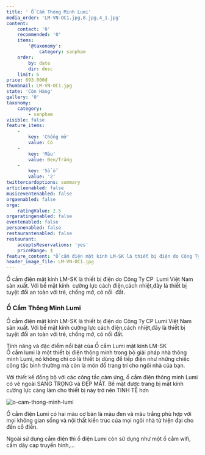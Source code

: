 ```yaml
---
title: ' Ổ Cắm Thông Minh Lumi'
media_order: 'LM-VN-OC1.jpg,8.jpg,4_1.jpg'
content:
    contact: '0'
    recommended: '0'
    items:
        '@taxonomy':
            category: sanpham
    order:
        by: date
        dir: desc
    limit: 6
price: 693.000₫
thumbnail: LM-VN-OC1.jpg
state: 'Còn Hàng'
gallery: '0'
taxonomy:
    category:
        - sanpham
visible: false
feature_items:
    -
        key: 'Chống mở'
        value: Có
    -
        key: 'Màu'
        value: Đen/Trắng
    -
        key: 'Sổ ổ'
        value: '2'
twittercardoptions: summary
articleenabled: false
musiceventenabled: false
orgaenabled: false
orga:
    ratingValue: 2.5
orgaratingenabled: false
eventenabled: false
personenabled: false
restaurantenabled: false
restaurant:
    acceptsReservations: 'yes'
    priceRange: $
feature_content: "Ổ cắm điện mặt kính LM-SK là thiết bị điện do Công Ty CP Lumi Việt Nam sản xuất. Với bề mặt kính  cường lực cách điện,cách nhiệt,đây là thiết bị tuyệt đối an toàn với trẻ, chống mở, có nối đất.\r\n\r\nỔ cắm lumi là một thiết bị điện thông minh trong bộ giải pháp nhà thông minh Lumi, nó không chỉ có là thiết bị dùng để tiếp điện như những chiếc công tắc bình thường mà còn là món đồ trang trí cho ngôi nhà của bạn.\r\n\r\n![](/newv1/san-pham/o-cam-thong-minh-lumi/4_1.jpg)\r\n\r\nVới thiết kế đồng bộ với các công tắc cảm ứng, ổ cắm điện thông minh Lumi có vẻ ngoài SANG TRỌNG và ĐẸP MẮT. Bề mặt được trang bị mặt kính cường lực càng làm cho thiết bị này trở nên TINH TẾ hơn.\r\n\r\n![](/newv1/san-pham/o-cam-thong-minh-lumi/8.jpg) \r\n\r\nỔ cắm điện Lumi có hai màu cơ bản là màu đen và màu trắng phù hợp với mọi không gian sống và nội thất kiến trúc của mọi ngôi nhà từ hiện đại cho đến cổ điển.\r\n\r\nNgoài sử dụng cắm điện thì ổ điện Lumi còn sử dụng như một ổ cắm wifi, cắm dây cap truyền hình,…"
header_image_file: LM-VN-OC1.jpg
---
```


<p>Ổ cắm điện mặt k&iacute;nh LM-SK l&agrave; thiết bị điện do C&ocirc;ng Ty CP&nbsp; Lumi Việt Nam sản xuất.&nbsp;Với bề mặt k&iacute;nh&nbsp; cường lực c&aacute;ch điện,c&aacute;ch nhiệt,đ&acirc;y l&agrave; thiết bị tuyệt đối an to&agrave;n với trẻ, chống mở, c&oacute; nối&nbsp; đất.</p>
<h3>Ổ Cắm Th&ocirc;ng Minh Lumi</h3>
<p>Ổ cắm điện mặt k&iacute;nh LM-SK l&agrave; thiết bị điện do C&ocirc;ng Ty CP Lumi Việt Nam sản xuất. Với bề mặt k&iacute;nh cường lực c&aacute;ch điện,c&aacute;ch nhiệt,đ&acirc;y l&agrave; thiết bị tuyệt đối an to&agrave;n với trẻ, chống mở, c&oacute; nối đất.</p>
<p>T&iacute;nh năng v&agrave; đặc điểm nổi bật của Ổ cắm Lumi mặt k&iacute;nh LM-SK<br />Ổ cắm lumi l&agrave; một thiết bị điện th&ocirc;ng minh trong bộ giải ph&aacute;p nh&agrave; th&ocirc;ng minh Lumi, n&oacute; kh&ocirc;ng chỉ c&oacute; l&agrave; thiết bị d&ugrave;ng để tiếp điện như những chiếc c&ocirc;ng tắc b&igrave;nh thường m&agrave; c&ograve;n l&agrave; m&oacute;n đồ trang tr&iacute; cho ng&ocirc;i nh&agrave; của bạn.</p>
<p>Với thiết kế đồng bộ với c&aacute;c c&ocirc;ng tắc cảm ứng, ổ cắm điện th&ocirc;ng minh Lumi c&oacute; vẻ ngo&agrave;i SANG TRỌNG v&agrave; ĐẸP MẮT. Bề mặt được trang bị mặt k&iacute;nh cường lực c&agrave;ng l&agrave;m cho thiết bị n&agrave;y trở n&ecirc;n TINH TẾ hơn</p>
<p><img src="/newv1/san-pham/o-cam-thong-minh-lumi/4_1.jpg" alt="o-cam-thong-minh-lumi" /></p>
<p>Ổ cắm điện Lumi c&oacute; hai m&agrave;u cơ bản l&agrave; m&agrave;u đen v&agrave; m&agrave;u trắng ph&ugrave; hợp với mọi kh&ocirc;ng gian sống v&agrave; nội thất kiến tr&uacute;c của mọi ng&ocirc;i nh&agrave; từ hiện đại cho đến cổ điển.</p>
<p>Ngo&agrave;i sử dụng cắm điện th&igrave; ổ điện Lumi c&ograve;n sử dụng như một ổ cắm wifi, cắm d&acirc;y cap truyền h&igrave;nh,&hellip;</p>
